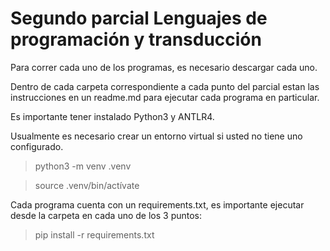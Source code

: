 # Segundo parcial Lenguajes de programación y transducción

Para correr cada uno de los programas, es necesario descargar cada uno.

Dentro de cada carpeta correspondiente a cada punto del parcial estan las instrucciones en un readme.md para ejecutar cada programa en particular.

Es importante tener instalado Python3 y ANTLR4.

Usualmente es necesario crear un entorno virtual si usted no tiene uno configurado.
>python3 -m venv .venv

>source .venv/bin/actívate

Cada programa cuenta con un requirements.txt, es importante ejecutar desde la carpeta en cada uno de los 3 puntos:
>pip install -r requirements.txt


